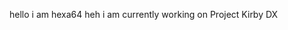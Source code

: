 hello i am hexa64 heh
i am currently working on Project Kirby DX

<!---
Hexa64-PKDX/Hexa64-PKDX is a ✨ special ✨ repository because its `README.md` (this file) appears on your GitHub profile.
You can click the Preview link to take a look at your changes.
--->
